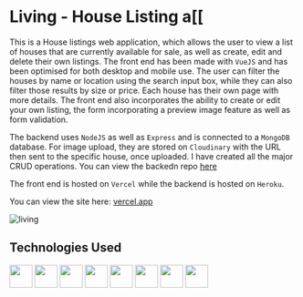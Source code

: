# Living - House Listing a[[

This is a House listings web application, which allows the user to view a list of houses that are currently available for sale, as well as create, edit and delete their own listings. The front end has been made with `VueJS` and has been optimised for both desktop and mobile use. The user can filter the houses by name or location using the search input box, while they can also filter those results by size or price. Each house has their own page with more details. The front end also incorporates the ability to create or edit your own listing, the form incorporating a preview image feature as well as form validation.

The backend uses `NodeJS` as well as `Express` and is connected to a `MongoDB` database. For image upload, they are stored on `Cloudinary` with the URL then sent to the specific house, once uploaded. I have created all the major CRUD operations. You can view the backedn repo <a href="https://github.com/EoghainOB/houseAPI/">here</a>

The front end is hosted on `Vercel` while the backend is hosted on `Heroku`.

You can view the site here: <a href="https://house-listing-eo.vercel.app/">vercel.app</a>

![living](https://github.com/EoghainOB/HouseListingEO/assets/110406695/e8a84351-ab2c-4e41-a2de-ae7b652ac5a1)

## Technologies Used
<div>
    <img height=40 src="https://cdn.jsdelivr.net/gh/devicons/devicon/icons/javascript/javascript-original.svg"/>
    <img height=40 src="https://cdn.jsdelivr.net/gh/devicons/devicon/icons/typescript/typescript-original.svg"/>
    <img height=40 src="https://cdn.jsdelivr.net/gh/devicons/devicon/icons/nodejs/nodejs-original.svg" />
    <img height=40 src="https://cdn.jsdelivr.net/gh/devicons/devicon/icons/vuejs/vuejs-original.svg" />
    <img height=40 src="https://cdn.jsdelivr.net/gh/devicons/devicon/icons/express/express-original.svg" />
    <img height=40 src="https://cdn.jsdelivr.net/gh/devicons/devicon/icons/html5/html5-original.svg" />
    <img height=40 src="https://cdn.jsdelivr.net/gh/devicons/devicon/icons/css3/css3-original.svg" />
    <img height=40 src="https://cdn.jsdelivr.net/gh/devicons/devicon/icons/mongodb/mongodb-original.svg" />
</div>
